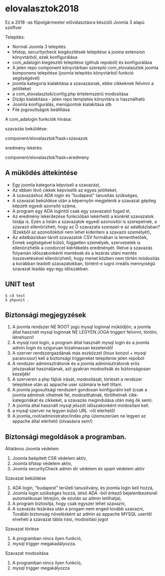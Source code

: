 # elovalasztok2018
Ez a 2018 -as főpolgármester előválasztásra készülő Joomla 3 alapú szoftver


Telepités:
- Normál Joomla 3 telepités
- bfstop, securitycheck kiegészitések telepitése a jooma extension könyvtárból, ezek konfigurálása
- com_adalogin kiegészitő telepitése (github repoból) és konfigurálása
- A jelen repo component könyvtárban szerepló com_elovalasztok joomla komponens telepitése (joomla telepités könyvtárból funkció segitségével)
- joomla kategoria kialakitása a szavazásnak, ebbe cikkeknek felvinni a jelölteket
- a com_elovalasztok/config.php értelemszerű modosítása
- Dizájn kialakitása - jelen repo templates könyvtára is használható
- Joomla konfigurálás, menüpontok kialakitása stb
- File jogosultságok beállítása

A com_adalogin funkciók hívása:

szavazás beküldése:

component/elovalasztok?task=szavazok

eredmény lekérés:

component/elovalasztok?task=eredmeny


A müködés áttekintése
---------------------

- Egy joomla kategoria képviseli a szavazást,
- Az ebben lévő cikkek képviselik az egyes jelölteket,
- A szavazáshoz ADA login és "budapest" tanusitás szükséges,
- A szavazat beküldése után a képernyőn megjelenik a szavazat gépileg képzett egyedi azonsító száma,
- A program egy ADA logintól csak egy szavazatot fogad el,
- Az eredmény lekérdezése funkcióban lekérhető a konkrét szavazatok listája is. Ezen a listán a szavazatok egyedi azonosítói is szerepelnek, a szavazó ellenőrizheti, hogy az Ő szavazata szerepel-e az adatbázisban? (Ezekből az azonoítókból nem lehet kideriteni a szavazó személyét),
- Az adatbázisban tárolt szavazatok CSV formában is lementhetőek, Ennek segitségével külső, független személyek, szervezetek is ellenörizhetik a condorcet kiértékelés eredményét. Illetve a szavazás folyamán idöszakonkénti mentések és a lezárás utáni mentés összevetésével ellenörizhető, hogy menet közben nem történ módosítás a korábban leadott szavazatokban, történt-e iugró irreális mennyiségű szavazat leadás egy-egy időszakban.
 

UNIT test
---------


```
$ cd test
$ phpunit .
```


Biztonsági megjegyzések
-----------------------

1. A joomla rendszer NE ROOT jogú mysql loginnal müködjön, a joomla által használt mysql loginnak NE LEGYEN JOGA triggert felvinni, törölni, létrehozni!
2. A mysql root login, a program által használt mysql login és a joomla admin login és sziguruan bizalmassan kezelendő!
3. A szerver rendszergazdának más eszközzel (linux konzol + mysql parancssor) kell a biztonsági triggereket telepítenie jelen repoból
4. A rendszer adminisztrátorok és a joomla adminisztrátorok erős jelszavakat használjanak, azt gyakran modosítsák és biztonságosan kezeljék!
5. A szerveren a php fájlok irását, modosítását, törlését a rendszer telepítése után az appache user számára le kell tiltani.
6. A joomla jogosultsági rendszert gondosan konfigurálni kell (csak a joomla adminok vihetnek fel, modosithatnak, törölhetnek cikk-kategoriákat és cikkeket, a szavazás megindulása után még ők sem).
7. A joomla által használt mysql jelszót időszakonként módosítani kell.
8. a mysql szerver ne legyen külső URL -ről elérhető!
9. A joomla_root/administrator/index.php üzemszerüen ne legyen az appache által elérhető (olvasásra sem!)


Biztonsági megoldások a programban.
-----------------------------------

Általános Joomla védelem

1. Joomla beépített CSR védelem aktív,
2. Joomla bfstop védelem aktív,
3. Joomla securityCheck admin dir védelem és spam védelem aktív


Szavazat beküldése

1. ADA login, "budapest" területi tanusitvány, és joomla login  kell hozzá,
2. Joomla login szükséges hozzá, (első ADA -ból érkező bejelentkezésnél automatikusan létrejön, de ezután az admin letilhatja),
3. A program biztositja, hogy csak egyszer lehet szavazni,
4. A szavazás lezárása után a progam nem enged tovább szavazni, További biztonság növelésként az admin az appache MYSQL usertől elveheti a szavazat tábla írási, modositási jogot

Szavazat törlése

1. A programban nincs ilyen funkció,
2. mysql trigger megakadályozza.

Szavazat modosítása

1. A programban nincs ilyen funkció,
2. mysql trigger megakályozza


